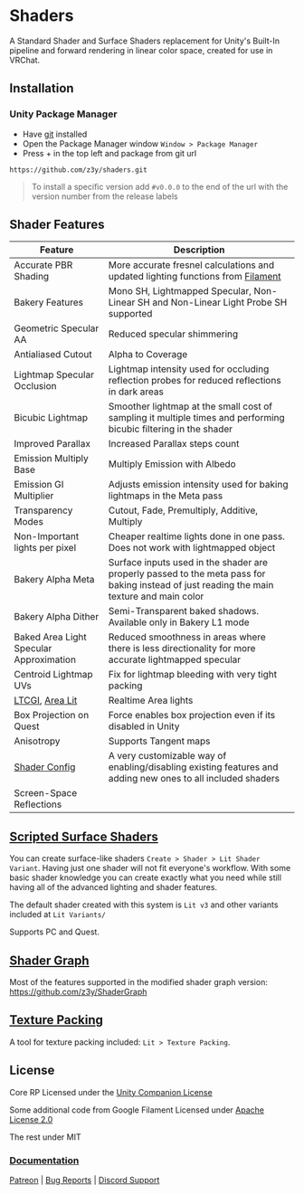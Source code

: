 # Shaders

A Standard Shader and Surface Shaders replacement for Unity's Built-In pipeline and forward rendering in linear color space, created for use in VRChat.

## Installation

### Unity Package Manager

- Have [git](https://git-scm.com/downloads) installed
- Open the Package Manager window `Window > Package Manager`
- Press + in the top left and package from git url

```
https://github.com/z3y/shaders.git
```

> To install a specific version add `#v0.0.0` to the end of the url with the version number  from the release labels

## Shader Features

| Feature | Description |
| - | - |
|Accurate PBR Shading | More accurate fresnel calculations and updated lighting functions from [Filament](https://github.com/google/filament) |
|Bakery Features| Mono SH, Lightmapped Specular, Non-Linear SH and Non-Linear Light Probe SH supported |
|Geometric Specular AA| Reduced specular shimmering |
|Antialiased Cutout | Alpha to Coverage |
|Lightmap Specular Occlusion| Lightmap intensity used for occluding reflection probes for reduced reflections in dark areas|
|Bicubic Lightmap| Smoother lightmap at the small cost of sampling it multiple times and performing bicubic filtering in the shader|
|Improved Parallax | Increased Parallax steps count |
|Emission Multiply Base | Multiply Emission with Albedo|
|Emission GI Multiplier| Adjusts emission intensity used for baking lightmaps in the Meta pass |
|Transparency Modes | Cutout, Fade, Premultiply, Additive, Multiply|
|Non-Important lights per pixel| Cheaper realtime lights done in one pass. Does not work with lightmapped object |
|Bakery Alpha Meta| Surface inputs used in the shader are properly passed to the meta pass for baking instead of just reading the main texture and main color|
|Bakery Alpha Dither|Semi-Transparent baked shadows. Available only in Bakery L1 mode|
|Baked Area Light Specular Approximation| Reduced smoothness in areas where there is less directionality for more accurate lightmapped specular|
|Centroid Lightmap UVs|Fix for lightmap bleeding with very tight packing|
|[LTCGI](https://github.com/PiMaker/ltcgi), [Area Lit](https://booth.pm/en/items/3661829)|Realtime Area lights|
|Box Projection on Quest| Force enables box projection even if its disabled in Unity|
|Anisotropy| Supports Tangent maps|
|[Shader Config](/Documentation~/ScriptedSurfaceShaders.md#config-example)| A very customizable way of enabling/disabling existing features and adding new ones to all included shaders|
|Screen-Space Reflections| |

## [Scripted Surface Shaders](/Documentation~/ScriptedSurfaceShaders.md)

You can create surface-like shaders `Create > Shader > Lit Shader Variant`. Having just one  shader will not fit everyone's workflow. With some basic shader knowledge you can create exactly what you need while still having all of the advanced lighting and shader features.

The default shader created with this system is `Lit v3` and other variants included at `Lit Variants/`

Supports PC and Quest.


## [Shader Graph](https://github.com/z3y/ShaderGraph)

Most of the features supported in the modified shader graph version: <https://github.com/z3y/ShaderGraph>

## [Texture Packing](/Documentation~/TexturePacking.md)

A tool for texture packing included: `Lit > Texture Packing`.

## License

Core RP Licensed under the [Unity Companion License](/ShaderLibrary//CoreRP/LICENSE.md)

Some additional code from Google Filament Licensed under [Apache License 2.0](/ShaderLibrary//FilamentLicense.md)

The rest under MIT

### [Documentation](/Documentation~/ScriptedSurfaceShaders.md)

[Patreon](https://www.patreon.com/z3y) |
[Bug Reports](https://github.com/z3y/shaders/issues) |
[Discord Support](https://discord.gg/bw46tKgRFT)
